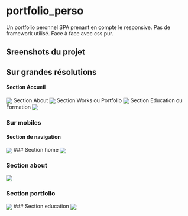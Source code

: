 # portfolio_perso
 
 Un portfolio peronnel SPA prenant en compte le responsive. 
 Pas de framework utilisé. Face à face avec css pur.
 
 ## Sreenshots du projet
 
 ## Sur grandes résolutions
#### Section Accueil 
   <img align="center" src="https://github.com/alban-okoby/images_projects/blob/main/template_portfolio/home.JPG" />
Section About 
   <img align="center" src="https://github.com/alban-okoby/images_projects/blob/main/template_portfolio/about.JPG" />
Section Works ou Portfolio
   <img align="center" src="https://github.com/alban-okoby/images_projects/blob/main/template_portfolio/portfolio.JPG" />
 Section Education ou Formation
   <img align="center" src="https://github.com/alban-okoby/images_projects/blob/main/template_portfolio/education.JPG" />
   
### Sur mobiles
#### Section de navigation
   <img align="center" src="https://github.com/alban-okoby/images_projects/blob/main/template_portfolio/sm_header.jpg" />
### Section home
   <img align="center" src="https://github.com/alban-okoby/images_projects/blob/main/template_portfolio/sm_home.jpg" />
   
### Section about
 <img align="center" src="https://github.com/alban-okoby/images_projects/blob/main/template_portfolio/sm_about.JPG" />
 
### Section portfolio
   <img align="center" src="https://github.com/alban-okoby/images_projects/blob/main/template_portfolio/sm_portfolio.JPG" />
 ### Section education
   <img align="center" src="https://github.com/alban-okoby/images_projects/blob/main/template_portfolio/sm_education.JPG" />
   
    

